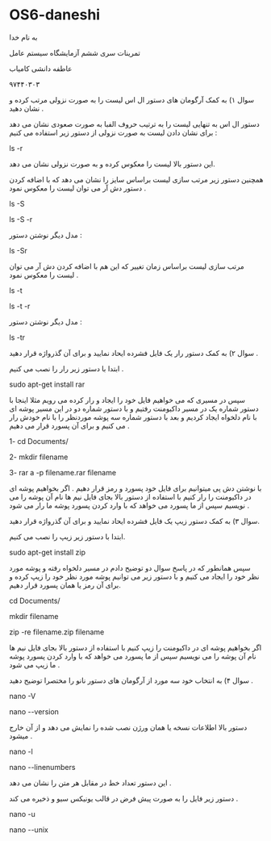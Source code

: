 # OS6-daneshi


به نام خدا

تمرینات سری ششم آزمایشگاه سیستم عامل

عاطفه دانشی کامیاب

 ۹۷۴۴۰۳۰۳
 
 سوال ۱) به کمک آرگومان های دستور ال اس لیست را به صورت نزولی مرتب کرده و نشان دهید .
 
 دستور ال اس به تنهایی لیست را به ترتیب حروف الفبا به صورت صعودی نشان می دهد برای نشان دادن لیست به صورت نزولی از دستور زیر استفاده می کنیم :
 
 
 ls -r
 
 این دستور بالا لیست را معکوس کرده و به صورت نزولی نشان می دهد.
 
 همچنین دستور زیر مرتب سازی لیست براساس سایز را نشان می دهد که با اضافه کردن دستور دش آر می توان لیست را معکوس نمود .
 
 ls -S
 
 ls -S -r
 
 مدل دیگر نوشتن دستور :
 
 ls -Sr
 
 مرتب سازی لیست براساس زمان تغییر که این هم با اضافه کردن دش آر می توان لیست را معکوس نمود .
 
 ls -t
 
 ls -t -r
 
 مدل دیگر نوشتن دستور :
 
 ls -tr
 
 سوال ۲) به کمک دستور رار یک فایل فشرده ایحاد نمایید و برای آن گذرواژه قرار دهید .
 
 ابتدا با دستور زیر رار را نصب می کنیم .
 
 sudo apt-get install rar
 
سپس در مسیری که می خواهیم فایل خود را ایجاد و رار کرده می رویم مثلا اینجا با دستور شماره یک در مسیر داکیومنت رفتیم و با دستور شماره دو در این مسیر پوشه ای با نام دلخواه ایجاد کردیم و بعد با دستور شماره سه پوشه موردنظر را با نام خودش رار می کنیم و برای آن پسورد قرار می دهیم .
 
 1- cd Documents/
 
 2- mkdir filename
 
 3- rar a -p filename.rar filename
 
 
با نوشتن دش پی میتوانیم برای فایل خود پسورد و رمز قرار دهیم .
اگر بخواهیم پوشه ای در داکیومنت را رار کنیم با استفاده از دستور بالا بجای فایل نیم ها نام آن پوشه را می نویسیم سپس از ما پسورد می خواهد که با وارد کردن پسورد پوشه ما رار می شود .


سوال ۳) به کمک دستور زیپ یک فایل فشرده ایحاد نمایید و برای آن گذرواژه قرار دهید.

ابتدا با دستور زیر زیپ را نصب می کنیم.

sudo apt-get install zip

سپس همانطور که در پاسخ سوال دو توضیح دادم در مسیر دلخواه رفته و پوشه مورد نظر خود را ایجاد می کنیم و با دستور زیر می توانیم پوشه مورد نظر خود را زیپ کرده و برای آن رمز یا همان پسورد قرار دهیم.

cd Documents/

mkdir filename

zip -re filename.zip filename


 اگر بخواهیم پوشه ای در داکیومنت را زیپ کنیم با استفاده از دستور بالا بجای فایل نیم ها نام آن پوشه را می نویسیم سپس از ما پسورد می خواهد که با وارد کردن پسورد پوشه ما زیپ می شود .
 
 سوال ۴) به انتخاب خود سه مورد از آرگومان های دستور نانو را مختصرا توضیح دهید .
 
 nano -V
 
 nano --version
 
 دستور بالا اطلاعات نسخه یا همان ورژن نصب شده را نمایش می دهد و از آن خارج میشود .
 
 nano -l
 
 nano --linenumbers
 
 این دستور تعداد خط در مقابل هر متن را نشان می دهد .
 
 دستور زیر فایل را به صورت پیش فرض در قالب یونیکس سیو و ذخیره می کند .
 
 nano -u
 
 nano --unix
 
  
 
 
 
 
 
  
 
 
 
 

